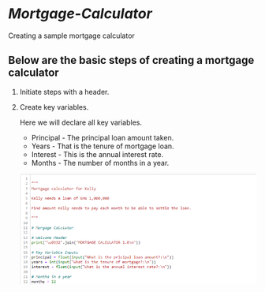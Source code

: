 # *Mortgage-Calculator*
Creating a sample mortgage calculator 




## Below are the basic steps of creating a mortgage calculator

1. Initiate steps with a header.

2. Create key variables.

    Here we will declare all key variables. 

    - Principal - The principal loan amount taken.
    - Years - That is the tenure of mortgage loan.
    - Interest - This is the annual interest rate.
    - Months - The number of months in a year.

    ![Image](Mortgage1.png)
 


